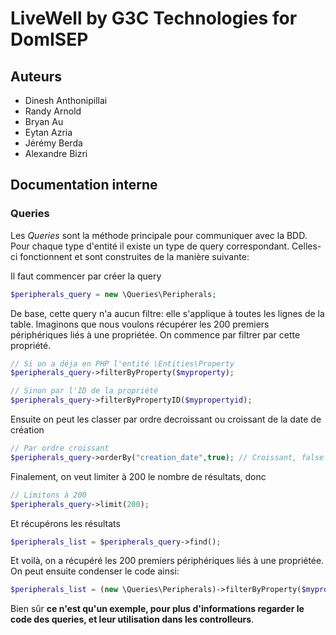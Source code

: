 # LiveWell by G3C Technologies for DomISEP

## Auteurs

- Dinesh Anthonipillai
- Randy Arnold
- Bryan Au
- Eytan Azria
- Jérémy Berda
- Alexandre Bizri

## Documentation interne

### Queries

Les *Queries* sont la méthode principale pour communiquer avec la BDD. Pour chaque type d'entité il existe un type de query correspondant. Celles-ci fonctionnent et sont construites de la manière suivante:

Il faut commencer par créer la query

````php
$peripherals_query = new \Queries\Peripherals;
````

De base, cette query n'a aucun filtre: elle s'applique à toutes les lignes de la table. Imaginons que nous voulons récupérer les 200 premiers périphériques liés à une propriétée.
On commence par filtrer par cette propriété.

````php
// Si on a déja en PHP l'entité \Entities\Property
$peripherals_query->filterByProperty($myproperty);

// Sinon par l'ID de la propriété
$peripherals_query->filterByPropertyID($mypropertyid);
````

Ensuite on peut les classer par ordre decroissant ou croissant de la date de création

````php
// Par ordre croissant
$peripherals_query->orderBy("creation_date",true); // Croissant, false pour décroissant
````

Finalement, on veut limiter à 200 le nombre de résultats, donc

````php
// Limitons à 200
$peripherals_query->limit(200);
````

Et récupérons les résultats

````php
$peripherals_list = $peripherals_query->find();
````

Et voilà, on a récupéré les 200 premiers périphériques liés à une propriétée. On peut ensuite condenser le code ainsi:

````php
$peripherals_list = (new \Queries\Peripherals)->filterByProperty($myproperty)->orderBy("creation_date",true)->limit(200)->find();
````

Bien sûr **ce n'est qu'un exemple, pour plus d'informations regarder le code des queries, et leur utilisation dans les controlleurs**.

